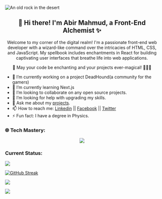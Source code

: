 
![An old rock in the desert](/assets/canva.gif "Abir Mahmud")


<h2 align="center"> 🚀 Hi there! I'm Abir Mahmud, a Front-End Alchemist ✨</h2>
<!-- <h3 align="center">I am a professional Front-End Web Developer</h3> -->
<p align="center">Welcome to my corner of the digital realm! I'm a passionate front-end web developer with a wizard-like command over the intricacies of HTML, CSS, and JavaScript. My spellbook includes enchantments in React for building captivating user interfaces that breathe life into web applications.<p>

<p align="center">🌟 May your code be enchanting and your projects ever-magical! 🧙‍♂️✨<p>




- 🔭 I’m currently working on a project DeadHound(a community for the gamers) 
- 🌱 I’m currently learning Next.js
- 👯 I’m looking to collaborate on any open source projects.
- 🤔 I’m looking for help with upgrading my skills.
- 💬 Ask me about my [projects](https://www.twitter.com).
- 📫 How to reach me: [Linkedin](https://www.example.com) || [Facebook](https://www.facebook.com/abirmahmudXD) || [Twitter](https://www.twitter.com)
- ⚡ Fun fact: I have a degree in Physics.

### 🌐 Tech Mastery:
<p align="center">
  <a href="https://skillicons.dev">
    <img src="https://skillicons.dev/icons?i=html,css,tailwind,javascript,react,nodejs,express,firebase,git" />
  </a>
</p>

### Current Status:
![](http://github-profile-summary-cards.vercel.app/api/cards/profile-details?username=abir-exe&theme=monokai)

[![GitHub Streak](https://github-readme-streak-stats.herokuapp.com?user=abir-exe&theme=dracula&border_radius=4)](https://git.io/streak-stats)

![](http://github-profile-summary-cards.vercel.app/api/cards/most-commit-language?username=abir-exe&theme=monokai)

![](http://github-profile-summary-cards.vercel.app/api/cards/stats?username=abir-exe&theme=monokai)